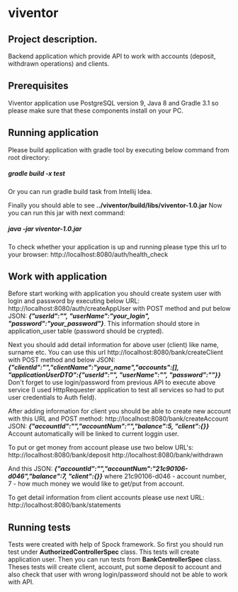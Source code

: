 # viventor
## Project description.
Backend application which provide API to work with accounts (deposit, withdrawn operations) and clients.

## Prerequisites
Viventor application use PostgreSQL version 9, Java 8 and Gradle 3.1 so please make sure that these components install
on your PC.

## Running application
Please build application with gradle tool by executing below command from root directory:
##### gradle build -x test
Or you can run gradle build task from Intellij Idea.

Finally you should able to see **../viventor/build/libs/viventor-1.0.jar**
Now you can run this jar with next command:
##### java -jar viventor-1.0.jar

To check whether your application is up and running please type this url to your browser:
http://localhost:8080/auth/health_check

## Work with application
Before start working with application you should create system user with login and password by executing below URL:
http://localhost:8080/auth/createAppUser with POST method and put below JSON:
***{"userId":"", "userName":"your_login", "password":"your_password"}***. This information should store in application_user table (password should be crypted).

Next you should add detail information for above user (client) like name, surname etc.
You can use this url http://localhost:8080/bank/createClient with POST method and below JSON:
***{"clientId":"","clientName":"your_name","accounts":[], "applicationUserDTO":{"userId":"", "userName":"", "password":""}}***
Don't forget to use login/password from previous API to execute above service (I used HttpRequester application to test all services so had to put user credentials to Auth field).

After adding information for client you should be able to create new account with this URL and POST method:
http://localhost:8080/bank/createAccount
JSON:
***{"accountId":"","accountNum":"","balance":5, "client":{}}***
Account automatically will be linked to current loggin user.

To put or get money from account please use two below URL's:
http://localhost:8080/bank/deposit
http://localhost:8080/bank/withdrawn

And this JSON:
***{"accountId":"","accountNum":"21c90106-d046","balance":7, "client":{}}***
where 21c90106-d046 - account number, 7 - how much money we would like to get/put from account.

To get detail information from client accounts please use next URL:
http://localhost:8080/bank/statements


## Running tests

Tests were created with help of Spock framework. 
So first you should run test under **AuthorizedControllerSpec** class. This tests will create application user.
Then you can run tests from **BankControllerSpec** class. Theses tests will create client, account, put some deposit to account and also check that user with wrong login/password should not be able to work with API.
